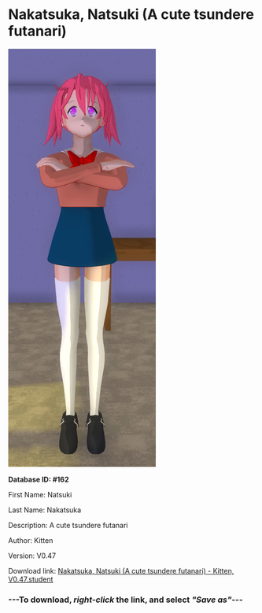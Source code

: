 # Nakatsuka, Natsuki (A cute tsundere futanari)

<img src="https://raw.githubusercontent.com/Arbiter1223/Daigaku-Gurashi-Custom-Students/master/Students/Files/Nakatsuka%2C%20Natsuki%20(A%20cute%20tsundere%20futanari).png" title="Nakatsuka, Natsuki (A cute tsundere futanari) - Kitten, V0.47">

**Database ID: #162**

First Name: Natsuki

Last Name: Nakatsuka

Description: A cute tsundere futanari

Author: Kitten

Version: V0.47

Download link: <a href="https://raw.githubusercontent.com/Arbiter1223/Daigaku-Gurashi-Custom-Students/master/Students/Files/Nakatsuka%2C%20Natsuki%20(A%20cute%20tsundere%20futanari)%20-%20Kitten%2C%20V0.47.student">Nakatsuka, Natsuki (A cute tsundere futanari) - Kitten, V0.47.student</a>

### ---**To download, _right-click_ the link, and select _"Save as"_**---
